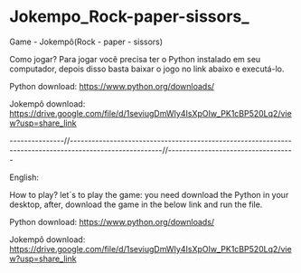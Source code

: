 # Jokempo_Rock-paper-sissors_
Game - Jokempô(Rock - paper - sissors)


Como jogar?
Para jogar você precisa ter o Python instalado em seu computador, depois disso basta baixar o jogo no link abaixo e executá-lo.


Python download: https://www.python.org/downloads/

Jokempô download:  https://drive.google.com/file/d/1seviugDmWIy4IsXpOIw_PK1cBP520Lq2/view?usp=share_link

---------------//-------------------------------------------------------------------------------------------------------//-----------------------------------

English:

How to play?
let´s to play the game: you need download the Python in your desktop, after, download the game in the below link and run the file.


Python download: https://www.python.org/downloads/

Jokempô download:  https://drive.google.com/file/d/1seviugDmWIy4IsXpOIw_PK1cBP520Lq2/view?usp=share_link
